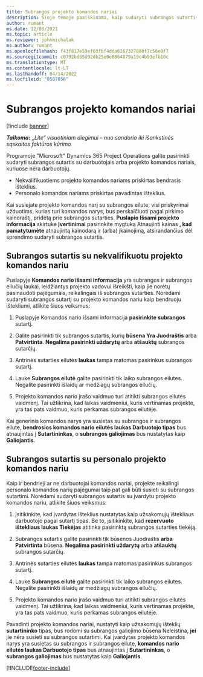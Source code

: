 ```yaml
---
title: Subrangos projekto komandos nariai
description: Šioje temoje paaiškinama, kaip sudaryti subrangos sutartis su projekto komandos nariais programoje "Microsoft"Dynamics 365 Project Operations.
author: rumant
ms.date: 12/03/2021
ms.topic: article
ms.reviewer: johnmichalak
ms.author: rumant
ms.openlocfilehash: f43f817e59ef83fbf4dda6267327080f7c56e0f7
ms.sourcegitcommit: c0792bd65d92db25e0e8864879a19c4b93efb10c
ms.translationtype: MT
ms.contentlocale: lt-LT
ms.lasthandoff: 04/14/2022
ms.locfileid: "8587856"
---
```

# <a name="subcontracting-project-team-members"></a>Subrangos projekto komandos nariai

[!include [banner](../../includes/dataverse-preview.md)]

_**Taikoma:** „Lite“ visuotiniam diegimui – nuo sandorio iki išankstinės sąskaitos faktūros kūrimo_

Programoje "Microsoft" Dynamics 365 Project Operations galite pasirinkti sudaryti subrangos sutartis su darbuotojais arba projekto komandos nariais, kuriuose nėra darbuotojų.

- Nekvalifikuotiems projekto komandos nariams priskirtas bendrasis išteklius.
- Personalo komandos nariams priskirtas pavadintas išteklius.

Kai susiejate projekto komandos narį su subrangos eilute, visi priskyrimai užduotims, kurias turi komandos narys, bus perskaičiuoti pagal pirkimo kainoraštį, pridėtą prie subrangos sutarties.  **Puslapio Išsami projekto informacija** skirtuke **Įvertinimai** pasirinkite mygtuką Atnaujinti kainas **, kad pamatytumėte** atnaujintą kainodarą ir (arba) įkainojimą, atsirandančius dėl sprendimo sudaryti subrangos sutartis. 

## <a name="subcontracting-an-unstaffed-project-team-member"></a>Subrangos sutartis su nekvalifikuotu projekto komandos nariu
Puslapyje **Komandos nario išsami informacija** yra subrangos ir subrangos eilučių laukai, leidžiantys projekto vadovui išreikšti, kaip jie norėtų pasinaudoti pajėgumais, reikalingais iš subrangos sutarties. Norėdami sudaryti subrangos sutartį su projekto komandos nariu kaip bendruoju ištekliumi, atlikite šiuos veiksmus:

1.  Puslapyje Komandos nario išsami informacija **pasirinkite subrangos** sutartį.

2.  Galite pasirinkti tik subrangos sutartis, kurių **būsena Yra Juodraštis** arba **Patvirtinta**. **Negalima pasirinkti uždarytų** arba **atšauktų** subrangos sutarčių. 

3.  Antrinės sutarties eilutės **laukas** tampa matomas pasirinkus subrangos sutartį.

4.  Lauke **Subrangos eilutė** galite pasirinkti tik laiko subrangos eilutes. Negalite pasirinkti išlaidų ar medžiagų subrangos eilučių.

5.  Projekto komandos nario įrašo vaidmuo turi atitikti subrangos eilutės vaidmenį. Tai užtikrina, kad laikas vaidmeniui, kuris vertinamas projekte, yra tas pats vaidmuo, kuris perkamas subrangos eilutėje. 

Kai generinis komandos narys yra susietas su subrangos ir subrangos eilute, **bendrosios komandos nario eilutės laukas Darbuotojo tipas** bus atnaujintas į **Sutartininkas**, o **subrangos galiojimas** bus nustatytas kaip **Galiojantis**.

## <a name="subcontracting-a-staffed-project-team-member"></a>Subrangos sutartis su personalo projekto komandos nariu
Kaip ir bendrieji ar ne darbuotojai komandos nariai, projekte reikalingi personalo komandos narių pajėgumai taip pat gali būti susieti su subrangos sutartimi. Norėdami sudaryti subrangos sutartis su įvardytu projekto komandos nariu, atlikite šiuos veiksmus:

1.  Įsitikinkite, kad įvardytas išteklius nustatytas kaip užsakomųjų ištekliaus darbuotojo pagal sutartį tipas. Be to, įsitikinkite, kad **rezervuoto ištekliaus laukas Tiekėjas** atitinka pasirinktą subrangos sutarties tiekėją. 

2.  Subrangos sutartis galite pasirinkti tik būsenos Juodraštis **arba** **Patvirtinta** būsena. **Negalima pasirinkti uždarytų** arba **atšauktų** subrangos sutarčių. 

3.  Antrinės sutarties eilutės **laukas** tampa matomas pasirinkus subrangos sutartį.

4.  Lauke **Subrangos eilutė** galite pasirinkti tik laiko subrangos eilutes. Negalite pasirinkti išlaidų ar medžiagų subrangos eilučių.

5.  Projekto komandos nario įrašo vaidmuo turi atitikti subrangos eilutės vaidmenį. Tai užtikrina, kad laikas vaidmeniui, kuris vertinamas projekte, yra tas pats vaidmuo, kuris perkamas subrangos eilutėje. 

Pavadinti projekto komandos nariai, nustatyti kaip užsakomųjų išteklių **sutartininko** tipas, bus rodomi su subrangos galiojimo būsena Neleistina, **jei** jie nėra susieti su subrangos sutartimi. Kai įvardytas projekto komandos narys yra susietas su subrangos ir subrangos eilute, **komandos nario eilutės laukas Darbuotojo tipas** bus atnaujintas į **Sutartininkas**, o **subrangos galiojimas** bus nustatytas kaip **Galiojantis**.

[!INCLUDE[footer-include](../../includes/footer-banner.md)]
